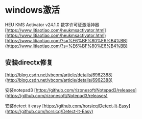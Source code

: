 # windows激活

HEU KMS Activator v24.1.0 数字许可证激活神器  
[https://www.litiaotiao.com/heukmsactivator.html](https://www.litiaotiao.com/heukmsactivator.html)
[https://www.litiaotiao.com/?s=%E6%BF%80%E6%B4%BB](https://www.litiaotiao.com/?s=%E6%BF%80%E6%B4%BB)

## 安装directx修复

[http://blog.csdn.net/vbcom/article/details/6962388](http://blog.csdn.net/vbcom/article/details/6962388)
​

安装notepad3
[https://github.com/rizonesoft/Notepad3/releases](https://github.com/rizonesoft/Notepad3/releases)
​

安装detect it easy
[https://github.com/horsicq/Detect-It-Easy](https://github.com/horsicq/Detect-It-Easy)

